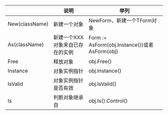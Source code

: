|  | 说明 | 举列 |
| ---- | ---- | ---- |
| New(className) |  新建一个对象  | NewForm，新建一个TForm对象 |
| As(className) | 新建一个XXX对象来自已存在的实例  | Form := AsForm(obj.Instance())或者AsForm(obj) |
| Free | 释放对象   | obj.Free() |
| Instance | 对象实例指针  | obj.Instance() |
| IsValid | 对象实例指针是否有效   | obj.IsValid() |
| Is | 判断对象继承自   | obj.Is().Control() |